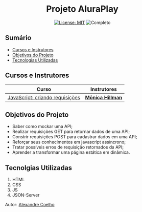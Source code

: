 <h1 align="center"> Projeto AluraPlay </h1>

<p align="center">  </p>

<div align="center">

  <a href="https://github.com/coelhoalexandre/projeto-js-aluraplay/blob/main/LICENSE" target="_blank"><img src="https://img.shields.io/badge/License-MIT-yellow.svg" alt="License: MIT"></a> <img src="https://img.shields.io/badge/Completo-lightgreen.svg" alt="Completo">


</div>

## Sumário

- [Cursos e Instrutores](#cursos-e-instrutores)
- [Objetivos do Projeto](#objetivos-do-projeto)
- [Tecnologias Utilizadas](#tecnolgias-utilizadas)

## Cursos e Instrutores

|Curso|Instrutores|
|---|---|
|[JavaScript: criando requisições](https://cursos.alura.com.br/course/javascript-criando-requisicoes)|[**Mônica Hillman**](https://github.com/MonicaHillman)|

## Objetivos do Projeto
- Saber como mockar uma API;
- Realizar requisições GET para retornar dados de uma API;
- Constrir requisições POST para cadastrar dados em uma API;
- Reforçar seus conhecimentos em javascript assíncrono;
- Tratar possíveis erros de requisição retornados da API;
- Aprender a transformar uma página estática em dinâmica.

## Tecnolgias Utilizadas

1. HTML
2. CSS
3. JS
4. JSON-Server

Autor: [Alexandre Coelho](https://github.com/coelhoalexandre)
